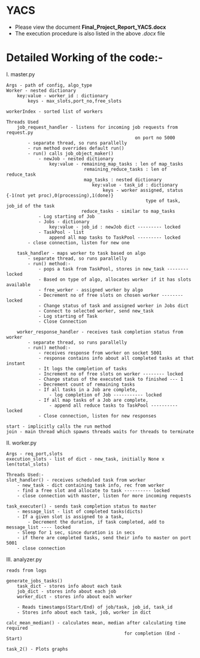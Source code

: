 # YACS

* Please view the document **Final_Project_Report_YACS.docx**
* The execution procedure is also listed in the above *.docx* file


# Detailed Working of the code:-

I. master.py

	Args - path of config, algo_type
	Worker - nested dictionary
		key:value - worker_id : dictionary
			keys - max_slots,port_no,free_slots

	workerIndex - sorted list of workers

	Threads Used
		job_request_handler - listens for incoming job requests from request.py
													on port no 5000
			- separate thread, so runs parallelly
			- run method overrides default run()
			- run() calls job_object_maker()
				- newJob - nested dictionary
					key:value - remaining_map_tasks : len of map_tasks
								 remaining_reduce_tasks : len of reduce_task
								 map_tasks : nested dictionary
								 	key:value - task_id : dictionary
										keys - worker assigned, status {-1(not yet proc),0(processing),1(done)}
														type of task, job_id of the task
								reduce_tasks - similar to map_tasks
				- Log starting of Job
				- Jobs - dictionary
					key:value - job_id : newJob dict --------- locked
				- TaskPool - list
					append all map tasks to TaskPool --------- locked
			- close connection, listen for new one

		task_handler - maps worker to task based on algo
			- separate thread, so runs parallelly
			- run() method:-
				- pops a task from TaskPool, stores in new_task -------- locked
				- Based on type of algo, allocates worker if it has slots available
				- free_worker - assigned worker by algo
				- Decrement no of free slots on chosen worker -------- locked
				- Change status of task and assigned worker in Jobs dict
				- Connect to selected worker, send new_task
				- Log starting of Task
				- Close Connection

		worker_response_handler - receives task completion status from worker
			- separate thread, so runs parallelly
			- run() method:-
				- receives response from worker on socket 5001
				- response contains info about all completed tasks at that instant
				- It logs the completion of tasks
				- Increment no of free slots on worker -------- locked
				- Change status of the executed task to finished --- 1
				- Decrement count of remaining tasks
				- If all tasks in a Job are complete,
				 	- log completion of Job ----------- locked
				- If all map tasks of a Job are complete,
					- append all reduce tasks to TaskPool ---------- locked
				- Close connection, listen for new responses

	start - implicitly calls the run method
	join - main thread which spawns threads waits for threads to terminate

II. worker.py

	Args - req_port,slots
	execution_slots - list of dict - new_task, initially None x len(total_slots)

	Threads Used:-
	slot_handler() - receives scheduled task from worker
		- new_task - dict containing task info, rec from worker
		- find a free slot and allocate to task ---------- locked
		- close connection with master, listen for more incoming requests

	task_executer() - sends task completion status to master
		- message_list - list of completed tasks(dicts)
		- If a given slot is assigned to a task,
			- Decrement the duration, if task completed, add to message_list ---- locked
		- Sleep for 1 sec, since duration is in secs
		- if there are completed tasks, send their info to master on port 5001
		- close connection

III. analyzer.py

	reads from logs

	generate_jobs_tasks()
		task_dict - stores info about each task
		job_dict - stores info about each job
		worker_dict - stores info about each worker

		- Reads timestamps(Start/End) of job/task, job_id, task_id
		- Stores info about each task, job, worker in dict

	calc_mean_median() - calculates mean, median after calculating time required
												for completion (End - Start)

	task_2() - Plots graphs
